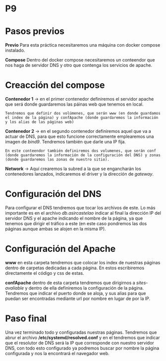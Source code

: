 # P9

# Pasos previos

**Previo** Para esta práctica necesitaremos una máquina con docker compose instalado.

**Compose** Dentro del docker compose necesitaremos un conteendor que nos haga de servidor DNS y otro que contenga los servicios de apache.

# Creacción del compose

**Contenedor 1** -> en el primer contenedor definiremos el servidor apache que será donde guardaremos las páinas web que tenemos en local.

    Tendremos que definir dos volúmenes, que serán www (en donde guardamos el index de la página) y confApache (donde guardaremos la información y los alias de las páginas web)

**Contenedor 2** -> en el segundo contenedor definiremos aquel que va a actuar de DNS, para que esto funcione correctamente emplearemos una imagen de *bind9*. Tendremos también que darle una IP fija. 

    En este conteendor también definiremos dos volumenes, que serán conf (donde guardaremos la información de la configuración del DNS) y zonas (donde guardaremos las zonas de nuestro sitio).

**Network** -> Aquí crearemos la subred a la que se engancharán los contenedores lanzados, indicaremos el driver y la dirección de *gateway*.

# Configuración del DNS

Para configurar el DNS tendremos que tocar los archivos de este. Lo más importante es en el archivo *db.asircastelao* indicar al final la dirección IP del servidor DNS y el apache indicando el nombre de la página, ya que tenemos que dirigir el tráfico a este (en este caso pondremos las dos páginas aunque ambas se alojen en la misma IP).

# Configuración del Apache

**www** en esta carpeta tendremos que colocar los index de nuestras páginas dentro de carpetas dedicadas a cada página. En estos escribiremos directamente el código y css de estas.

**confApache** dentro de esta carpeta tendremos que dirigirnos a *sites-avaliable* y dentro de ella definiremos la configuración de la página. Tendremos que indicar el puerto donde se aloja, y sus alias para que puedan ser encontradas mediante url por nombre en lugar de por la IP.

# Paso final

Una vez terminado todo y configuradas nuestras páginas. Tendremos que abrur el archivo **/etc/systemd/resolved.conf** y en el tendremos que indicar que el resolutor de DNS será la IP que corresponde con nuestro servidor DNS, con todo esto configurado ya podremos buscar por nombre la página configurada y nos la encontrará el navegador web.